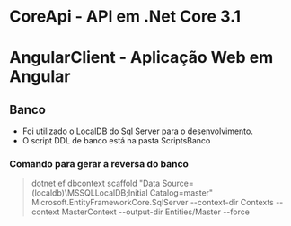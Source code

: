 # CoreApi - API em .Net Core 3.1
# AngularClient - Aplicação Web em Angular

## Banco

* Foi utilizado o LocalDB do Sql Server para o desenvolvimento.
* O script DDL de banco está na pasta ScriptsBanco

### Comando para gerar a reversa do banco

> dotnet ef dbcontext scaffold "Data Source=(localdb)\MSSQLLocalDB;Initial Catalog=master" Microsoft.EntityFrameworkCore.SqlServer --context-dir Contexts --context MasterContext --output-dir Entities/Master --force